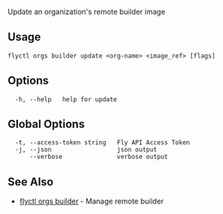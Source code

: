 Update an organization's remote builder image

## Usage
~~~
flyctl orgs builder update <org-name> <image_ref> [flags]
~~~

## Options

~~~
  -h, --help   help for update
~~~

## Global Options

~~~
  -t, --access-token string   Fly API Access Token
  -j, --json                  json output
      --verbose               verbose output
~~~

## See Also

* [flyctl orgs builder](/docs/flyctl/orgs-builder/)	 - Manage remote builder

